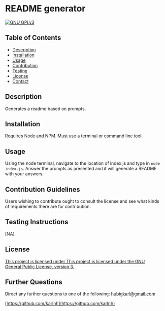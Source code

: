 
  # README generator
[![GNU GPLv3](https://img.shields.io/badge/License-GPLv3-blue.svg)](https://www.gnu.org/licenses/gpl-3.0)

  ## Table of Contents
  - [Description](#Description)
  - [Installation](#Installation)
  - [Usage](#Usage)
  - [Contribution](#Contribution)
  - [Testing](#Testing)
  - [License](#License)
  - [Contact](#Contact)
  
  ## Description
  Generates a readme based on prompts.

  ## Installation
  Requires Node and NPM. Must use a terminal or command line tool.

  ## Usage
  Using the node terminal, navigate to the location of index.js and type in `node index.js`. Answer the prompts as presented and it will generate a README with your answers.

  ## Contribution Guidelines
  Users wishing to contribute ought to consult the license and see what kinds of requirements there are for contribution.

  ## Testing Instructions
  [NA]

  ## License
  [This project is licensed under This project is licensed under the GNU General Public License, version 3.](https://www.gnu.org/licenses/gpl-3.0)

  ## Further Questions
  Direct any further questions to one of the following:
  [hubigkarl@gmail.com](mailto:hubigkarl@gmail.com)
  
  [https://github.com/karlnh](https://github.com/karlnh)
